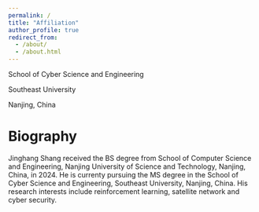 ```yaml
---
permalink: /
title: "Affiliation"
author_profile: true
redirect_from: 
  - /about/
  - /about.html
---
```


School of Cyber Science and Engineering   

Southeast University   

Nanjing, China

Biography
======
Jinghang Shang received the BS degree from School of Computer Science and Engineering, Nanjing University of Science and Technology, Nanjing, China, in 2024. He is currenty pursuing the MS degree in the School of Cyber Science and Engineering, Southeast University, Nanjing, China. His research interests include reinforcement learning, satellite network and cyber security.
